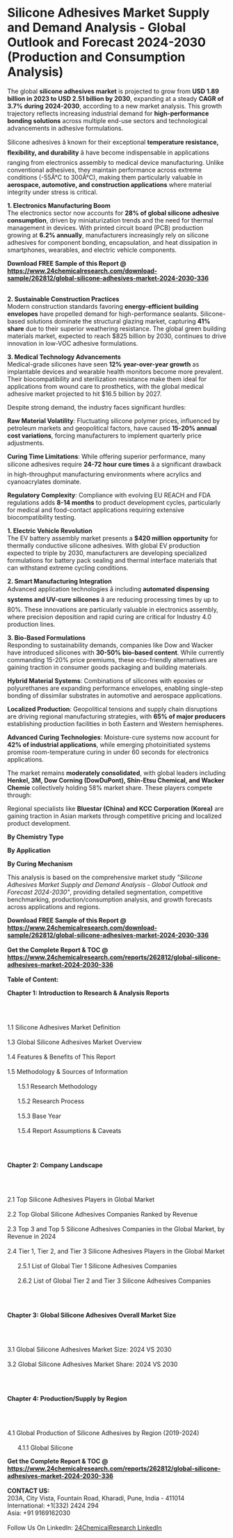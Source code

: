 <h1>Silicone Adhesives Market Supply and Demand Analysis - Global Outlook and Forecast 2024-2030 (Production and Consumption Analysis)</h1><p>The global <strong>silicone adhesives market</strong> is projected to grow from <strong>USD 1.89 billion in 2023 to USD 2.51 billion by 2030</strong>, expanding at a steady <strong>CAGR of 3.7% during 2024-2030</strong>, according to a new market analysis. This growth trajectory reflects increasing industrial demand for <strong>high-performance bonding solutions</strong> across multiple end-use sectors and technological advancements in adhesive formulations.</p><p>Silicone adhesives â known for their exceptional <strong>temperature resistance, flexibility, and durability</strong> â have become indispensable in applications ranging from electronics assembly to medical device manufacturing. Unlike conventional adhesives, they maintain performance across extreme conditions (-55Â°C to 300Â°C), making them particularly valuable in <strong>aerospace, automotive, and construction applications</strong> where material integrity under stress is critical.</p><p><strong>1. Electronics Manufacturing Boom</strong><br>
The electronics sector now accounts for <strong>28% of global silicone adhesive consumption</strong>, driven by miniaturization trends and the need for thermal management in devices. With printed circuit board (PCB) production growing at <strong>6.2% annually</strong>, manufacturers increasingly rely on silicone adhesives for component bonding, encapsulation, and heat dissipation in smartphones, wearables, and electric vehicle components.</p><div><b>Download FREE Sample of this Report @ 
            <a href="https://www.24chemicalresearch.com/download-sample/262812/global-silicone-adhesives-market-2024-2030-336">
            https://www.24chemicalresearch.com/download-sample/262812/global-silicone-adhesives-market-2024-2030-336</a></b></div><br><p><strong>2. Sustainable Construction Practices</strong><br>
Modern construction standards favoring <strong>energy-efficient building envelopes</strong> have propelled demand for high-performance sealants. Silicone-based solutions dominate the structural glazing market, capturing <strong>41% share</strong> due to their superior weathering resistance. The global green building materials market, expected to reach $825 billion by 2030, continues to drive innovation in low-VOC adhesive formulations.</p><p><strong>3. Medical Technology Advancements</strong><br>
Medical-grade silicones have seen <strong>12% year-over-year growth</strong> as implantable devices and wearable health monitors become more prevalent. Their biocompatibility and sterilization resistance make them ideal for applications from wound care to prosthetics, with the global medical adhesive market projected to hit $16.5 billion by 2027.</p><p>Despite strong demand, the industry faces significant hurdles:</p><p><strong>Raw Material Volatility</strong>: Fluctuating silicone polymer prices, influenced by petroleum markets and geopolitical factors, have caused <strong>15-20% annual cost variations</strong>, forcing manufacturers to implement quarterly price adjustments.</p><p><strong>Curing Time Limitations</strong>: While offering superior performance, many silicone adhesives require <strong>24-72 hour cure times</strong> â a significant drawback in high-throughput manufacturing environments where acrylics and cyanoacrylates dominate.</p><p><strong>Regulatory Complexity</strong>: Compliance with evolving EU REACH and FDA regulations adds <strong>8-14 months</strong> to product development cycles, particularly for medical and food-contact applications requiring extensive biocompatibility testing.</p><p><strong>1. Electric Vehicle Revolution</strong><br>
The EV battery assembly market presents a <strong>$420 million opportunity</strong> for thermally conductive silicone adhesives. With global EV production expected to triple by 2030, manufacturers are developing specialized formulations for battery pack sealing and thermal interface materials that can withstand extreme cycling conditions.</p><p><strong>2. Smart Manufacturing Integration</strong><br>
Advanced application technologies â including <strong>automated dispensing systems and UV-cure silicones</strong> â are reducing processing times by up to 80%. These innovations are particularly valuable in electronics assembly, where precision deposition and rapid curing are critical for Industry 4.0 production lines.</p><p><strong>3. Bio-Based Formulations</strong><br>
Responding to sustainability demands, companies like Dow and Wacker have introduced silicones with <strong>30-50% bio-based content</strong>. While currently commanding 15-20% price premiums, these eco-friendly alternatives are gaining traction in consumer goods packaging and building materials.</p><p><strong>Hybrid Material Systems</strong>: Combinations of silicones with epoxies or polyurethanes are expanding performance envelopes, enabling single-step bonding of dissimilar substrates in automotive and aerospace applications.</p><p><strong>Localized Production</strong>: Geopolitical tensions and supply chain disruptions are driving regional manufacturing strategies, with <strong>65% of major producers</strong> establishing production facilities in both Eastern and Western hemispheres.</p><p><strong>Advanced Curing Technologies</strong>: Moisture-cure systems now account for <strong>42% of industrial applications</strong>, while emerging photoinitiated systems promise room-temperature curing in under 60 seconds for electronics applications.</p><p>The market remains <strong>moderately consolidated</strong>, with global leaders including <strong>Henkel, 3M, Dow Corning (DowDuPont), Shin-Etsu Chemical, and Wacker Chemie</strong> collectively holding 58% market share. These players compete through:</p><p>Regional specialists like <strong>Bluestar (China) and KCC Corporation (Korea)</strong> are gaining traction in Asian markets through competitive pricing and localized product development.</p><p><strong>By Chemistry Type</strong></p><p><strong>By Application</strong></p><p><strong>By Curing Mechanism</strong></p><p>This analysis is based on the comprehensive market study <em>"Silicone Adhesives Market Supply and Demand Analysis - Global Outlook and Forecast 2024-2030"</em>, providing detailed segmentation, competitive benchmarking, production/consumption analysis, and growth forecasts across applications and regions.</p><div><b>Download FREE Sample of this Report @ 
            <a href="https://www.24chemicalresearch.com/download-sample/262812/global-silicone-adhesives-market-2024-2030-336">
            https://www.24chemicalresearch.com/download-sample/262812/global-silicone-adhesives-market-2024-2030-336</a></b></div><br><div><b>Get the Complete Report & TOC @ 
            <a href="https://www.24chemicalresearch.com/reports/262812/global-silicone-adhesives-market-2024-2030-336">
            https://www.24chemicalresearch.com/reports/262812/global-silicone-adhesives-market-2024-2030-336</a></b></div><br>
            <b>Table of Content:</b><p><p><strong>Chapter 1: Introduction to Research &amp; Analysis Reports</strong></p><br />
<br />
<p>1.1 Silicone Adhesives Market Definition<br /><br />
1.3 Global Silicone Adhesives Market Overview<br /><br />
1.4 Features &amp; Benefits of This Report<br /><br />
1.5 Methodology &amp; Sources of Information<br /><br />
&nbsp;&nbsp;&nbsp;&nbsp;&nbsp; 1.5.1 Research Methodology<br /><br />
&nbsp;&nbsp;&nbsp;&nbsp;&nbsp; 1.5.2 Research Process<br /><br />
&nbsp;&nbsp;&nbsp;&nbsp;&nbsp; 1.5.3 Base Year<br /><br />
&nbsp;&nbsp;&nbsp;&nbsp;&nbsp; 1.5.4 Report Assumptions &amp; Caveats</p><br />
<br />
<p><strong>Chapter 2: Company Landscape</strong></p><br />
<br />
<p>2.1 Top Silicone Adhesives Players in Global Market<br /><br />
2.2 Top Global Silicone Adhesives Companies Ranked by Revenue<br /><br />
2.3 Top 3 and Top 5 Silicone Adhesives Companies in the Global Market, by Revenue in 2024<br /><br />
2.4 Tier 1, Tier 2, and Tier 3 Silicone Adhesives Players in the Global Market<br /><br />
&nbsp;&nbsp;&nbsp;&nbsp;&nbsp; 2.5.1 List of Global Tier 1 Silicone Adhesives Companies<br /><br />
&nbsp;&nbsp;&nbsp;&nbsp;&nbsp; 2.6.2 List of Global Tier 2 and Tier 3 Silicone Adhesives Companies</p><br />
<br />
<p><strong>Chapter 3: Global Silicone Adhesives Overall Market Size</strong></p><br />
<br />
<p>3.1 Global Silicone Adhesives Market Size: 2024 VS 2030<br /><br />
3.2 Global Silicone Adhesives Market Share: 2024 VS 2030</p><br />
<br />
<p><strong>Chapter 4: Production/Supply by Region</strong></p><br />
<br />
<p>4.1 Global Production of Silicone Adhesives by Region (2019-2024)<br /><br />
&nbsp;&nbsp;&nbsp;&nbsp;&nbsp; 4.1.1 Global Silicone</p><div><b>Get the Complete Report & TOC @ 
            <a href="https://www.24chemicalresearch.com/reports/262812/global-silicone-adhesives-market-2024-2030-336">
            https://www.24chemicalresearch.com/reports/262812/global-silicone-adhesives-market-2024-2030-336</a></b></div><br><b>CONTACT US:</b><br>
            203A, City Vista, Fountain Road, Kharadi, Pune, India - 411014<br>
            International: +1(332) 2424 294<br>
            Asia: +91 9169162030 <br><br>
            Follow Us On LinkedIn: <a href="https://www.linkedin.com/company/24chemicalresearch/">24ChemicalResearch LinkedIn</a>